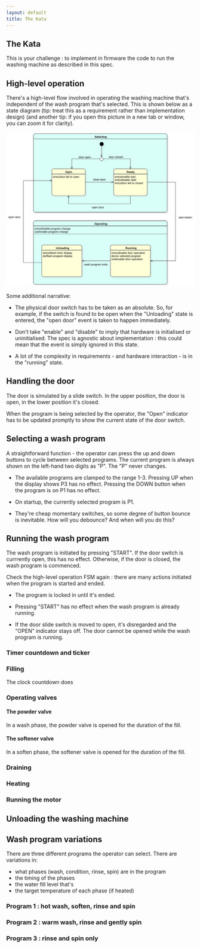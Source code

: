 ```yaml
---
layout: default
title: The Kata
---
```


## The Kata

This is your challenge : to implement in firmware the code to run the
washing machine as described in this spec.

## High-level operation

There's a high-level flow involved in operating the washing machine
that's independent of the wash program that's selected. This is shown
below as a state diagram (tip: treat this as a requirement rather than
implementation design) (and another tip: if you open this picture in a
new tab or window, you can zoom it for clarity).

![High level operation](operation.svg)

Some additional narrative:

- The physical door switch has to be taken as an absolute. So, for
  example, if the switch is found to be open when the "Unloading"
  state is entered, the "open door" event is taken to happen
  immediately.

- Don't take "enable" and "disable" to imply that hardware is
  initialised or uninitialised. The spec is agnostic about
  implementation : this could mean that the event is simply ignored in
  this state.

- A lot of the complexity in requirements - and hardware interaction -
  is in the "running" state.

## Handling the door

The door is simulated by a slide switch. In the upper position, the
door is open, in the lower position it's closed.

When the program is being selected by the operator, the "Open"
indicator has to be updated promptly to show the current state of the
door switch.

## Selecting a wash program

A straightforward function - the operator can press the up and down
buttons to cycle between selected programs. The current program is
always shown on the left-hand two digits as "P<n>". The "P" never
changes.

- The available programs are clamped to the range 1-3. Pressing UP
  when the display shows P3 has no effect. Pressing the DOWN button
  when the program is on P1 has no effect.

- On startup, the currently selected program is P1.

- They're cheap momentary switches, so some degree of button bounce is
  inevitable. How will you debounce? And when will you do this?

## Running the wash program

The wash program is initiated by pressing "START". If the door switch
is currrently open, this has no effect. Otherwise, if the door is
closed, the wash program is commenced.

Check the high-level operation FSM again : there are many actions
initiated when the program is started and ended.

- The program is locked in until it's ended.

- Pressing "START" has no effect when the wash program is already
  running.

- If the door slide switch is moved to open, it's disregarded and the
  "OPEN" indicator stays off. The door cannot be opened while the wash
  program is running.

### Timer countdown and ticker

### Filling

The clock countdown does

### Operating valves

#### The powder valve

In a wash phase, the powder valve is opened for the duration of the
fill.

#### The softener valve

In a soften phase, the softener valve is opened for the duration of
the fill.

### Draining

### Heating

### Running the motor

## Unloading the washing machine

## Wash program variations

There are three different programs the operator can select. There are
variations in:

- what phases (wash, condition, rinse, spin) are in the program
- the timing of the phases
- the water fill level that's
- the target temperature of each phase (if heated)

### Program 1 : hot wash, soften, rinse and spin

### Program 2 : warm wash, rinse and gently spin

### Program 3 : rinse and spin only
